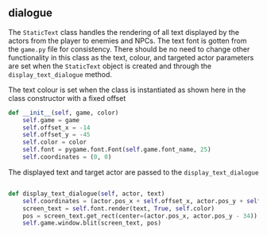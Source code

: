 
## dialogue

The  `StaticText`  class handles the rendering of all text  displayed by the  actors from the player to enemies and NPCs. The text font is gotten from the `game.py` file for consistency. There should be no need to change other functionality in this class as the text, colour, and targeted  actor parameters are set when the `StaticText` object is created and through the `display_text_dialogue` method.

The text colour is set when the class is instantiated as shown here in the class constructor with a fixed offset 
```python
def __init__(self, game, color)  
    self.game = game  
    self.offset_x = -14    
	self.offset_y = -45  
	self.color = color  
    self.font = pygame.font.Font(self.game.font_name, 25)  
    self.coordinates = (0, 0)
```

 The displayed text and target actor are passed to the `display_text_dialogue` 
```python

def display_text_dialogue(self, actor, text)  
    self.coordinates = (actor.pos_x + self.offset_x, actor.pos_y + self.offset_y)  
    screen_text = self.font.render(text, True, self.color)  
    pos = screen_text.get_rect(center=(actor.pos_x, actor.pos_y - 34))  
    self.game.window.blit(screen_text, pos)
```